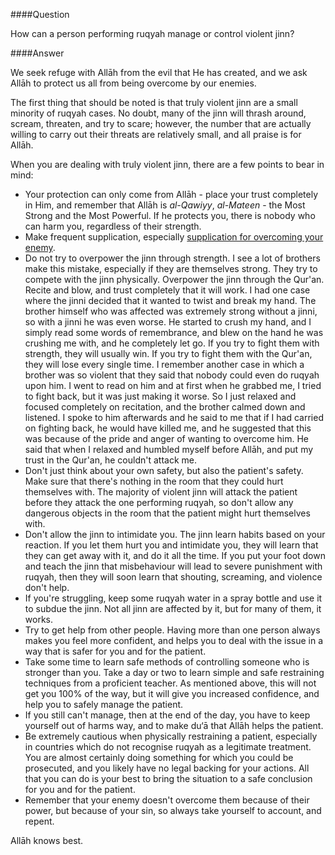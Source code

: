 [published: true]:/
[date: 2015-08-23]:/
[title: How to Control Violent Jinn]:/

####Question

How can a person performing ruqyah manage or control violent jinn?

####Answer

We seek refuge with Allāh from the evil that He has created, and we ask Allāh to protect us all from being overcome by our enemies.

The first thing that should be noted is that truly violent jinn are a small minority of ruqyah cases. No doubt, many of the jinn will thrash around, scream, threaten, and try to scare; however, the number that are actually willing to carry out their threats are relatively small, and all praise is for Allāh. 

When you are dealing with truly violent jinn, there are a few points to bear in mind:

* Your protection can only come from Allāh - place your trust completely in Him, and remember that Allāh is *al-Qawiyy*, *al-Mateen* - the Most Strong and the Most Powerful. If he protects you, there is nobody who can harm you, regardless of their strength.
* Make frequent supplication, especially [supplication for overcoming your enemy](http://duas.com/search.php?search=&categories[]=87). 
* Do not try to overpower the jinn through strength. I see a lot of brothers make this mistake, especially if they are themselves strong. They try to compete with the jinn physically. Overpower the jinn through the Qur'an. Recite and blow, and trust completely that it will work. I had one case where the jinni decided that it wanted to twist and break my hand. The brother himself who was affected was extremely strong without a jinni, so with a jinni he was even worse. He started to crush my hand, and I simply read some words of remembrance, and blew on the hand he was crushing me with, and he completely let go. If you try to fight them with strength, they will usually win. If you try to fight them with the Qur'an, they will lose every single time. I remember another case in which a brother was so violent that they said that nobody could even do ruqyah upon him. I went to read on him and at first when he grabbed me, I tried to fight back, but it was just making it worse. So I just relaxed and focused completely on recitation, and the brother calmed down and listened. I spoke to him afterwards and he said to me that if I had carried on fighting back, he would have killed me, and he suggested that this was because of the pride and anger of wanting to overcome him. He said that when I relaxed and humbled myself before Allāh, and put my trust in the Qur'an, he couldn't attack me.
* Don't just think about your own safety, but also the patient's safety. Make sure that there's nothing in the room that they could hurt themselves with. The majority of violent jinn will attack the patient before they attack the one performing ruqyah, so don't allow any dangerous objects in the room that the patient might hurt themselves with.
* Don't allow the jinn to intimidate you. The jinn learn habits based on your reaction. If you let them hurt you and intimidate you, they will learn that they can get away with it, and do it all the time. If you put your foot down and teach the jinn that misbehaviour will lead to severe punishment with ruqyah, then they will soon learn that shouting, screaming, and violence don't help.
* If you're struggling, keep some ruqyah water in a spray bottle and use it to subdue the jinn. Not all jinn are affected by it, but for many of them, it works. 
* Try to get help from other people. Having more than one person always makes you feel more confident, and helps you to deal with the issue in a way that is safer for you and for the patient.
* Take some time to learn safe methods of controlling someone who is stronger than you. Take a day or two to learn simple and safe restraining techniques from a proficient teacher. As mentioned above, this will not get you 100% of the way, but it will give you increased confidence, and help you to safely manage the patient.
* If you still can't manage, then at the end of the day, you have to keep yourself out of harms way, and to make du‘ā that Allāh helps the patient.
* Be extremely cautious when physically restraining a patient, especially in countries which do not recognise ruqyah as a legitimate treatment. You are almost certainly doing something for which you could be prosecuted, and you likely have no legal backing for your actions. All that you can do is your best to bring the situation to a safe conclusion for you and for the patient.
* Remember that your enemy doesn't overcome them because of their power, but because of your sin, so always take yourself to account, and repent.

Allāh knows best.